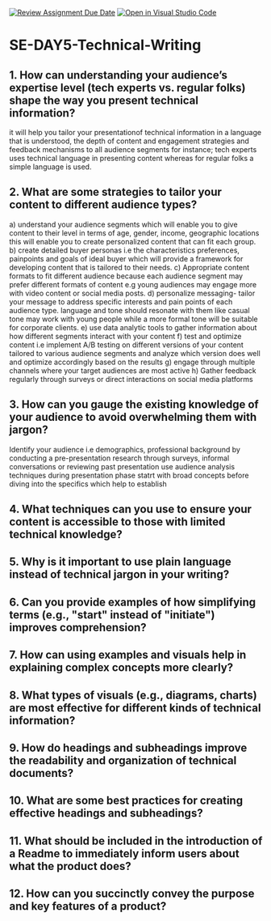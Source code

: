 [![Review Assignment Due Date](https://classroom.github.com/assets/deadline-readme-button-22041afd0340ce965d47ae6ef1cefeee28c7c493a6346c4f15d667ab976d596c.svg)](https://classroom.github.com/a/zsAR-pyY)
[![Open in Visual Studio Code](https://classroom.github.com/assets/open-in-vscode-2e0aaae1b6195c2367325f4f02e2d04e9abb55f0b24a779b69b11b9e10269abc.svg)](https://classroom.github.com/online_ide?assignment_repo_id=18446387&assignment_repo_type=AssignmentRepo)
# SE-DAY5-Technical-Writing
## 1. How can understanding your audience’s expertise level (tech experts vs. regular folks) shape the way you present technical information?
it will help you tailor your presentationof technical information in a language that is understood, the depth of content and engagement strategies and feedback mechanisms to all audience segments for instance; tech experts uses technical language in presenting content whereas for regular folks a simple language is used.
## 2. What are some strategies to tailor your content to different audience types?
a) understand your audience segments which will enable you to give content to their level in terms of age, gender, income, geographic locations this will enable you to create personalized content that can fit each group.
b) create detailed buyer personas i.e the characteristics preferences, painpoints and goals of ideal buyer which will provide a framework for developing content that is tailored to their needs.
c) Appropriate content formats to fit different audience because each audience segment may prefer different formats of content e.g young audiences may engage more with video content or social media posts.
d) personalize messaging- tailor your message to address specific interests and pain points of each audience type. language and tone should resonate with them like casual tone may work with young people while a more formal tone will be suitable for corporate clients.
e) use data analytic tools to gather information about how different segments interact with your content
f) test and optimize content i.e implement A/B testing on different versions of your content tailored to various audience segments and analyze which version does well and optimize accordingly based on the results
g) engage through multiple channels where your target audiences are most active
h) Gather feedback regularly through surveys or direct interactions on social media platforms
## 3. How can you gauge the existing knowledge of your audience to avoid overwhelming them with jargon?
Identify your audience i.e demographics, professional background by conducting a pre-presentation research through surveys, informal conversations or reviewing past presentation
use audience analysis techniques during presentation phase
statrt with broad concepts before diving into the specifics which help to establish
## 4. What techniques can you use to ensure your content is accessible to those with limited technical knowledge?
## 5. Why is it important to use plain language instead of technical jargon in your writing?
## 6. Can you provide examples of how simplifying terms (e.g., "start" instead of "initiate") improves comprehension?
## 7. How can using examples and visuals help in explaining complex concepts more clearly?
## 8. What types of visuals (e.g., diagrams, charts) are most effective for different kinds of technical information?
## 9. How do headings and subheadings improve the readability and organization of technical documents?
## 10. What are some best practices for creating effective headings and subheadings?
## 11. What should be included in the introduction of a Readme to immediately inform users about what the product does?
## 12. How can you succinctly convey the purpose and key features of a product?

